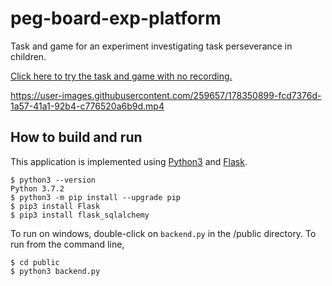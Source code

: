 # peg-board-exp-platform

Task and game for an experiment investigating task perseverance in children.

[Click here to try the task and game with no recording.](https://alinen.github.io/peg-board-exp-platform/)

https://user-images.githubusercontent.com/259657/178350899-fcd7376d-1a57-41a1-92b4-c776520a6b9d.mp4

## How to build and run

This application is implemented using [Python3](https://www.python.org) and [Flask](https://flask.palletsprojects.com/en/2.1.x/).

```
$ python3 --version
Python 3.7.2
$ python3 -m pip install --upgrade pip
$ pip3 install Flask
$ pip3 install flask_sqlalchemy
```

To run on windows, double-click on `backend.py` in the /public directory. To run from the command line,

```
$ cd public
$ python3 backend.py
```


